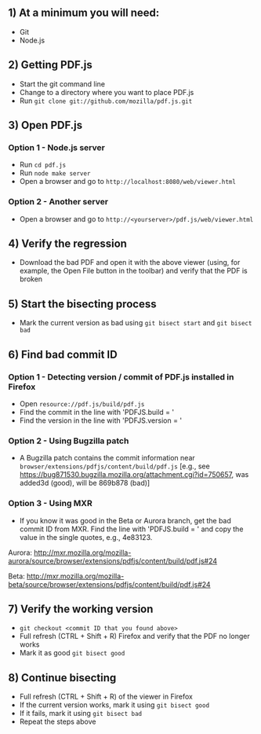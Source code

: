 ## 1) At a minimum you will need:
- Git
- Node.js

## 2) Getting PDF.js
- Start the git command line
- Change to a directory where you want to place PDF.js
- Run `git clone git://github.com/mozilla/pdf.js.git`

## 3) Open PDF.js

### Option 1 - Node.js server
- Run `cd pdf.js`
- Run `node make server`
- Open a browser and go to `http://localhost:8080/web/viewer.html`

### Option 2 - Another server
- Open a browser and go to `http://<yourserver>/pdf.js/web/viewer.html`

## 4) Verify the regression
- Download the bad PDF and open it with the above viewer (using, for example, the Open File button in the toolbar) and verify that the PDF is broken

## 5) Start the bisecting process
- Mark the current version as bad using `git bisect start` and `git bisect bad`

##  6) Find bad commit ID

### Option 1 - Detecting version / commit of PDF.js installed in Firefox
- Open `resource://pdf.js/build/pdf.js`
- Find the commit in the line with 'PDFJS.build = '
- Find the version in the line with 'PDFJS.version = '

### Option 2 - Using Bugzilla patch
- A Bugzilla patch contains the commit information near `browser/extensions/pdfjs/content/build/pdf.js` [e.g., see https://bug871530.bugzilla.mozilla.org/attachment.cgi?id=750657, was added3d (good), will be 869b878 (bad)]

### Option 3 - Using MXR
- If you know it was good in the Beta or Aurora branch, get the bad commit ID from MXR. Find the line with 'PDFJS.build = ' and copy the value in the single quotes, e.g., 4e83123.

Aurora: http://mxr.mozilla.org/mozilla-aurora/source/browser/extensions/pdfjs/content/build/pdf.js#24

Beta: http://mxr.mozilla.org/mozilla-beta/source/browser/extensions/pdfjs/content/build/pdf.js#24

## 7) Verify the working version
- `git checkout <commit ID that you found above>`
- Full refresh (CTRL + Shift + R) Firefox and verify that the PDF no longer works
- Mark it as good `git bisect good`

## 8) Continue bisecting
- Full refresh (CTRL + Shift + R) of the viewer in Firefox
- If the current version works, mark it using `git bisect good`
- If it fails, mark it using `git bisect bad`
- Repeat the steps above